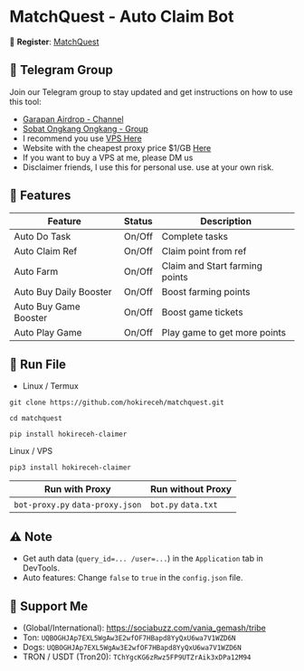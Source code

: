 # MatchQuest - Auto Claim Bot

🔗 **Register**: [MatchQuest](https://t.me/MatchQuestBot/start?startapp=623c1e4c2c090b88d317bcedd63a6dc5)

## 📢 Telegram Group

Join our Telegram group to stay updated and get instructions on how to use this tool:

- [Garapan Airdrop - Channel](https://t.me/garapanairdrop_indonesia)
- [Sobat Ongkang Ongkang - Group](https://t.me/ongkang_ongkang)
- I recommend you use [VPS Here](https://bit.ly/vps-here)
- Website with the cheapest proxy price $1/GB [Here](https://dataimpulse.com/?aff=52576)
- If you want to buy a VPS at me, please DM us
- Disclaimer friends, I use this for personal use. use at your own risk.

## 🌟 Features

| Feature                | Status | Description                    |
| ---------------------- | ------ | ------------------------------ |
| Auto Do Task           | On/Off | Complete tasks                 |
| Auto Claim Ref         | On/Off | Claim point from ref           |
| Auto Farm              | On/Off | Claim and Start farming points |
| Auto Buy Daily Booster | On/Off | Boost farming points           |
| Auto Buy Game Booster  | On/Off | Boost game tickets             |
| Auto Play Game         | On/Off | Play game to get more points   |

## 🚀 Run File

- Linux / Termux
```
git clone https://github.com/hokireceh/matchquest.git
```
```
cd matchquest
```
```
pip install hokireceh-claimer
```

Linux / VPS
```
pip3 install hokireceh-claimer
```

| Run with Proxy                   | Run without Proxy   |
| -------------------------------- | ------------------- |
| `bot-proxy.py` `data-proxy.json` | `bot.py` `data.txt` |

## ⚠️ Note

- Get auth data (`query_id=... /user=...`) in the `Application` tab in DevTools.
- Auto features: Change `false` to `true` in the `config.json` file.

## 💱 Support Me

- (Global/International): https://sociabuzz.com/vania_gemash/tribe
- Ton: ```UQBOGHJAp7EXL5WgAw3E2wfOF7HBapd8YyQxU6wa7V1WZD6N```
- Dogs: ```UQBOGHJAp7EXL5WgAw3E2wfOF7HBapd8YyQxU6wa7V1WZD6N```
- TRON / USDT (Tron20): ```TChYgcKG6zRwz5FP9UTZrAik3xDPa12M94```

